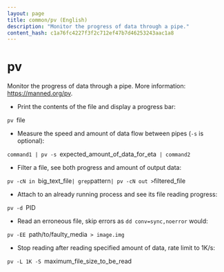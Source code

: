 ```yaml
---
layout: page
title: common/pv (English)
description: "Monitor the progress of data through a pipe."
content_hash: c1a76fc4227f3f2c712ef47b7d46253243aac1a8
---
```

# pv

Monitor the progress of data through a pipe.
More information: <https://manned.org/pv>.

- Print the contents of the file and display a progress bar:

`pv `<span class="tldr-var badge badge-pill bg-dark-lm bg-white-dm text-white-lm text-dark-dm font-weight-bold">file</span>

- Measure the speed and amount of data flow between pipes (`-s` is optional):

`command1 | pv -s `<span class="tldr-var badge badge-pill bg-dark-lm bg-white-dm text-white-lm text-dark-dm font-weight-bold">expected_amount_of_data_for_eta</span>` | command2`

- Filter a file, see both progress and amount of output data:

`pv -cN in `<span class="tldr-var badge badge-pill bg-dark-lm bg-white-dm text-white-lm text-dark-dm font-weight-bold">big_text_file</span>` | grep `<span class="tldr-var badge badge-pill bg-dark-lm bg-white-dm text-white-lm text-dark-dm font-weight-bold">pattern</span>` | pv -cN out > `<span class="tldr-var badge badge-pill bg-dark-lm bg-white-dm text-white-lm text-dark-dm font-weight-bold">filtered_file</span>

- Attach to an already running process and see its file reading progress:

`pv -d `<span class="tldr-var badge badge-pill bg-dark-lm bg-white-dm text-white-lm text-dark-dm font-weight-bold">PID</span>

- Read an erroneous file, skip errors as `dd conv=sync,noerror` would:

`pv -EE `<span class="tldr-var badge badge-pill bg-dark-lm bg-white-dm text-white-lm text-dark-dm font-weight-bold">path/to/faulty_media</span>` > image.img`

- Stop reading after reading specified amount of data, rate limit to 1K/s:

`pv -L 1K -S `<span class="tldr-var badge badge-pill bg-dark-lm bg-white-dm text-white-lm text-dark-dm font-weight-bold">maximum_file_size_to_be_read</span>
